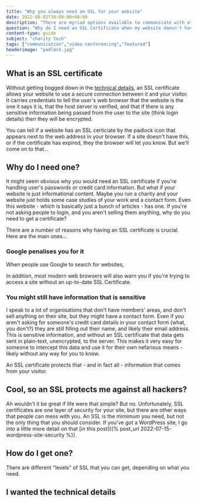 ```yaml
---
title: "Why you always need an SSL for your website"
date: 2022-08-01T10:00:00+00:00
description: "There are myriad options available to communicate with others - one on one or in a group. Here I go over some of the options."
question: "Why do I need an SSL Certificate when my website doesn't have sensitive data?"
content-type: guide
subject: "charity tech"
tags: ["communication","video conferencing","featured"]
headerimage: "padlock.jpg"
---
```


## What is an SSL certificate
Without getting bogged down in the [technical details](#i-wanted-the-technical-details), an SSL certificate allows your website to use a secure connection between it and your visitor. It carries credentials to tell the user's web browser that the website is the one it says it is, that the host server is verified, and that if there is any sensitive information being passed from the user to the site (think login details) then they will be encrypted.

You can tell if a website has an SSL certiciate by the padlock icon that appears next to the web address in your browser. If a site doesn't have this, or if the certificate has expired, they the browser will let you know. But we'll come on to that...

## Why do I need one?
It might seem obvious why you would need an SSL certificate if you're handling user's passwords or credit card information. But what if your website is just informational content. Maybe you run a charity and your website just holds some case studies of your work and a contact form. Even this website - which is basically just a bunch of articles - has one. If you're not asking people to login, and you aren't selling them anything, why do you need to get a certificate?

There are a number of reasons why having an SSL certificate is crucial. Here are the main ones...

### Google penalises you for it
When people use Google to search for websites, 

In addition, most modern web browsers will also warn you if you're trying to access a site without an up-to-date SSL Certificate. 

### You might still have information that is sensitive
I speak to a lot of organisations that don't have members' areas, and don't sell anything on their site, but they might have a contact form. Even if you aren't asking for someone's credit card details in your contact form (what, you don't?) they are still filling out their name, and likely their email address. This is sensitive information, and without an SSL certificate that data gets sent in plain-text, unencrypted, to the server. This makes it very easy for someone to intercept this data and use it for their own nefarious means - likely without any way for you to know.

An SSL certificate protects that - and in fact all - information that comes from your visitor.

## Cool, so an SSL protects me against all hackers?
Ah wouldn't it be great if life were that simple? But no. Unfortunately, SSL certificates are one layer of security for your site, but there are other ways that people can mess with you. An SSL is the mimimum you need, but not the only thing that you should consider. If you've got a WordPress site, I go into a little more detail on that [in this post]({% post_url 2022-07-15-wordpress-site-security %}).

## How do I get one?
There are different "levels" of SSL that you can get, depending on what you need.

## I wanted the technical details
